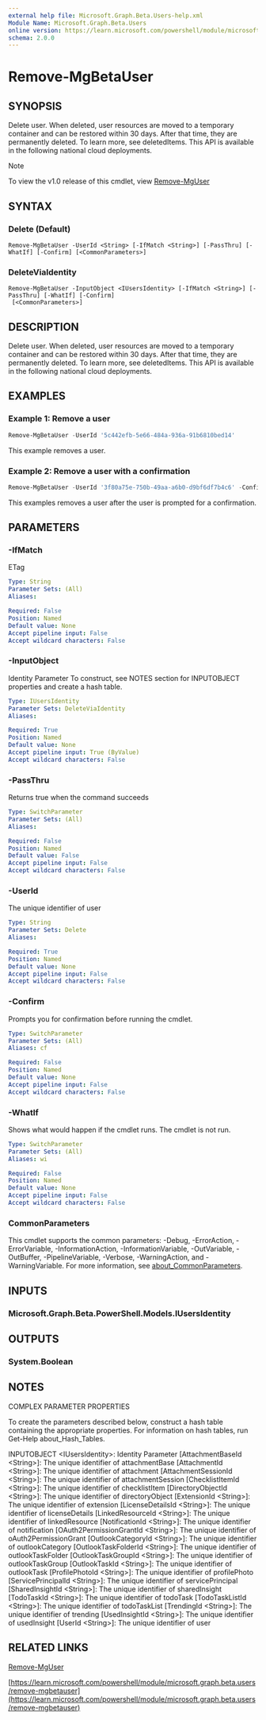 ```yaml
---
external help file: Microsoft.Graph.Beta.Users-help.xml
Module Name: Microsoft.Graph.Beta.Users
online version: https://learn.microsoft.com/powershell/module/microsoft.graph.beta.users/remove-mgbetauser
schema: 2.0.0
---
```


# Remove-MgBetaUser

## SYNOPSIS
Delete user.
 When deleted, user resources are moved to a temporary container and can be restored within 30 days.
After that time, they are permanently deleted.
To learn more, see deletedItems.
This API is available in the following national cloud deployments.

> [!NOTE]
> To view the v1.0 release of this cmdlet, view [Remove-MgUser](/powershell/module/Microsoft.Graph.Users/Remove-MgUser?view=graph-powershell-1.0)

## SYNTAX

### Delete (Default)
```
Remove-MgBetaUser -UserId <String> [-IfMatch <String>] [-PassThru] [-WhatIf] [-Confirm] [<CommonParameters>]
```

### DeleteViaIdentity
```
Remove-MgBetaUser -InputObject <IUsersIdentity> [-IfMatch <String>] [-PassThru] [-WhatIf] [-Confirm]
 [<CommonParameters>]
```

## DESCRIPTION
Delete user.
 When deleted, user resources are moved to a temporary container and can be restored within 30 days.
After that time, they are permanently deleted.
To learn more, see deletedItems.
This API is available in the following national cloud deployments.

## EXAMPLES
### Example 1: Remove a user

```powershell
Remove-MgBetaUser -UserId '5c442efb-5e66-484a-936a-91b6810bed14'
```

This example removes a user.

### Example 2: Remove a user with a confirmation

```powershell
Remove-MgBetaUser -UserId '3f80a75e-750b-49aa-a6b0-d9bf6df7b4c6' -Confirm
```

This examples removes a user after the user is prompted for a confirmation.

## PARAMETERS

### -IfMatch
ETag

```yaml
Type: String
Parameter Sets: (All)
Aliases:

Required: False
Position: Named
Default value: None
Accept pipeline input: False
Accept wildcard characters: False
```

### -InputObject
Identity Parameter
To construct, see NOTES section for INPUTOBJECT properties and create a hash table.

```yaml
Type: IUsersIdentity
Parameter Sets: DeleteViaIdentity
Aliases:

Required: True
Position: Named
Default value: None
Accept pipeline input: True (ByValue)
Accept wildcard characters: False
```

### -PassThru
Returns true when the command succeeds

```yaml
Type: SwitchParameter
Parameter Sets: (All)
Aliases:

Required: False
Position: Named
Default value: False
Accept pipeline input: False
Accept wildcard characters: False
```

### -UserId
The unique identifier of user

```yaml
Type: String
Parameter Sets: Delete
Aliases:

Required: True
Position: Named
Default value: None
Accept pipeline input: False
Accept wildcard characters: False
```

### -Confirm
Prompts you for confirmation before running the cmdlet.

```yaml
Type: SwitchParameter
Parameter Sets: (All)
Aliases: cf

Required: False
Position: Named
Default value: None
Accept pipeline input: False
Accept wildcard characters: False
```

### -WhatIf
Shows what would happen if the cmdlet runs.
The cmdlet is not run.

```yaml
Type: SwitchParameter
Parameter Sets: (All)
Aliases: wi

Required: False
Position: Named
Default value: None
Accept pipeline input: False
Accept wildcard characters: False
```

### CommonParameters
This cmdlet supports the common parameters: -Debug, -ErrorAction, -ErrorVariable, -InformationAction, -InformationVariable, -OutVariable, -OutBuffer, -PipelineVariable, -Verbose, -WarningAction, and -WarningVariable. For more information, see [about_CommonParameters](http://go.microsoft.com/fwlink/?LinkID=113216).

## INPUTS

### Microsoft.Graph.Beta.PowerShell.Models.IUsersIdentity
## OUTPUTS

### System.Boolean
## NOTES
COMPLEX PARAMETER PROPERTIES

To create the parameters described below, construct a hash table containing the appropriate properties.
For information on hash tables, run Get-Help about_Hash_Tables.

INPUTOBJECT \<IUsersIdentity\>: Identity Parameter
  \[AttachmentBaseId \<String\>\]: The unique identifier of attachmentBase
  \[AttachmentId \<String\>\]: The unique identifier of attachment
  \[AttachmentSessionId \<String\>\]: The unique identifier of attachmentSession
  \[ChecklistItemId \<String\>\]: The unique identifier of checklistItem
  \[DirectoryObjectId \<String\>\]: The unique identifier of directoryObject
  \[ExtensionId \<String\>\]: The unique identifier of extension
  \[LicenseDetailsId \<String\>\]: The unique identifier of licenseDetails
  \[LinkedResourceId \<String\>\]: The unique identifier of linkedResource
  \[NotificationId \<String\>\]: The unique identifier of notification
  \[OAuth2PermissionGrantId \<String\>\]: The unique identifier of oAuth2PermissionGrant
  \[OutlookCategoryId \<String\>\]: The unique identifier of outlookCategory
  \[OutlookTaskFolderId \<String\>\]: The unique identifier of outlookTaskFolder
  \[OutlookTaskGroupId \<String\>\]: The unique identifier of outlookTaskGroup
  \[OutlookTaskId \<String\>\]: The unique identifier of outlookTask
  \[ProfilePhotoId \<String\>\]: The unique identifier of profilePhoto
  \[ServicePrincipalId \<String\>\]: The unique identifier of servicePrincipal
  \[SharedInsightId \<String\>\]: The unique identifier of sharedInsight
  \[TodoTaskId \<String\>\]: The unique identifier of todoTask
  \[TodoTaskListId \<String\>\]: The unique identifier of todoTaskList
  \[TrendingId \<String\>\]: The unique identifier of trending
  \[UsedInsightId \<String\>\]: The unique identifier of usedInsight
  \[UserId \<String\>\]: The unique identifier of user

## RELATED LINKS
[Remove-MgUser](/powershell/module/Microsoft.Graph.Users/Remove-MgUser?view=graph-powershell-1.0)

[https://learn.microsoft.com/powershell/module/microsoft.graph.beta.users/remove-mgbetauser](https://learn.microsoft.com/powershell/module/microsoft.graph.beta.users/remove-mgbetauser)

